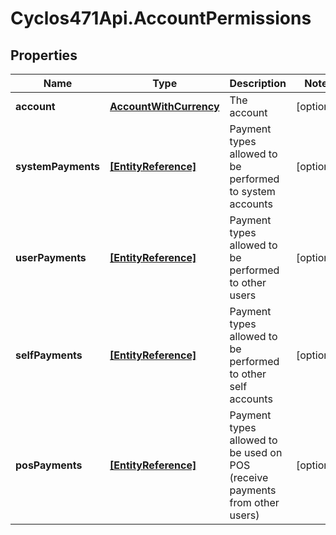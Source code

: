 # Cyclos471Api.AccountPermissions

## Properties
Name | Type | Description | Notes
------------ | ------------- | ------------- | -------------
**account** | [**AccountWithCurrency**](AccountWithCurrency.md) | The account | [optional] 
**systemPayments** | [**[EntityReference]**](EntityReference.md) | Payment types allowed to be performed to system accounts | [optional] 
**userPayments** | [**[EntityReference]**](EntityReference.md) | Payment types allowed to be performed to other users | [optional] 
**selfPayments** | [**[EntityReference]**](EntityReference.md) | Payment types allowed to be performed to other self accounts | [optional] 
**posPayments** | [**[EntityReference]**](EntityReference.md) | Payment types allowed to be used on POS (receive payments from other users)  | [optional] 


